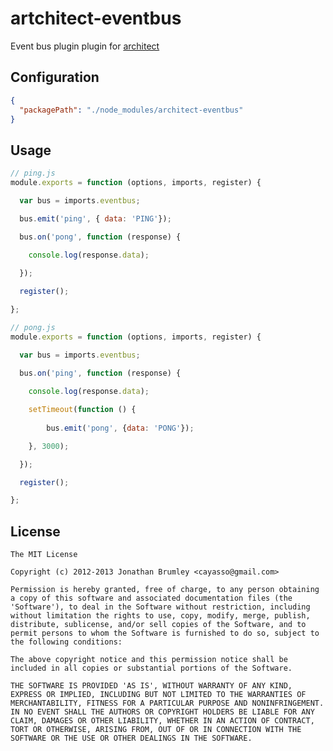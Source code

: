 artchitect-eventbus
===================

Event bus plugin plugin for 
[architect](https://github.com/c9/architect)

## Configuration

```json
{
  "packagePath": "./node_modules/architect-eventbus"
}
```

## Usage

```js
// ping.js
module.exports = function (options, imports, register) {

  var bus = imports.eventbus;

  bus.emit('ping', { data: 'PING'});

  bus.on('pong', function (response) {

    console.log(response.data);
    
  });

  register();

};
```


```js
// pong.js
module.exports = function (options, imports, register) {

  var bus = imports.eventbus;

  bus.on('ping', function (response) {
  	
  	console.log(response.data);

  	setTimeout(function () {
  		  		
  		bus.emit('pong', {data: 'PONG'});

  	}, 3000);

  });

  register();

};
```

## License

    The MIT License

    Copyright (c) 2012-2013 Jonathan Brumley <cayasso@gmail.com>

    Permission is hereby granted, free of charge, to any person obtaining
    a copy of this software and associated documentation files (the
    'Software'), to deal in the Software without restriction, including
    without limitation the rights to use, copy, modify, merge, publish,
    distribute, sublicense, and/or sell copies of the Software, and to
    permit persons to whom the Software is furnished to do so, subject to
    the following conditions:

    The above copyright notice and this permission notice shall be
    included in all copies or substantial portions of the Software.

    THE SOFTWARE IS PROVIDED 'AS IS', WITHOUT WARRANTY OF ANY KIND,
    EXPRESS OR IMPLIED, INCLUDING BUT NOT LIMITED TO THE WARRANTIES OF
    MERCHANTABILITY, FITNESS FOR A PARTICULAR PURPOSE AND NONINFRINGEMENT.
    IN NO EVENT SHALL THE AUTHORS OR COPYRIGHT HOLDERS BE LIABLE FOR ANY
    CLAIM, DAMAGES OR OTHER LIABILITY, WHETHER IN AN ACTION OF CONTRACT,
    TORT OR OTHERWISE, ARISING FROM, OUT OF OR IN CONNECTION WITH THE
    SOFTWARE OR THE USE OR OTHER DEALINGS IN THE SOFTWARE.